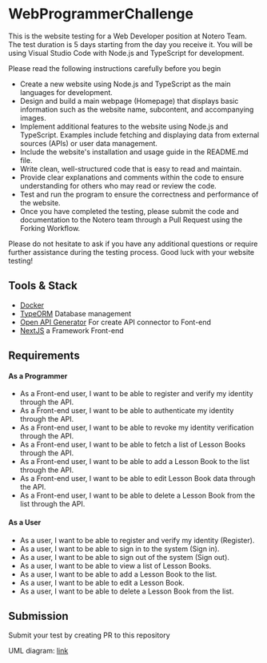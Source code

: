 # WebProgrammerChallenge
This is the website testing for a Web Developer position at Notero Team. The test duration is 5 days starting from the day you receive it. You will be using Visual Studio Code with Node.js and TypeScript for development.

Please read the following instructions carefully before you begin
- Create a new website using Node.js and TypeScript as the main languages for development.
- Design and build a main webpage (Homepage) that displays basic information such as the website name, subcontent, and accompanying images.
- Implement additional features to the website using Node.js and TypeScript. Examples include fetching and displaying data from external sources (APIs) or user data management.
- Include the website's installation and usage guide in the README.md file.
- Write clean, well-structured code that is easy to read and maintain.
- Provide clear explanations and comments within the code to ensure understanding for others who may read or review the code.
- Test and run the program to ensure the correctness and performance of the website.
- Once you have completed the testing, please submit the code and documentation to the Notero team through a Pull Request using the Forking Workflow.

Please do not hesitate to ask if you have any additional questions or require further assistance during the testing process. Good luck with your website testing!

## Tools & Stack
- [Docker](https://www.docker.com/)
- [TypeORM](https://typeorm.io/) Database management
- [Open API Generator](https://openapi-generator.tech/) For create API connector to Font-end
- [NextJS](https://nextjs.org/) a Framework Front-end

## Requirements
#### As a Programmer
- As a Front-end user, I want to be able to register and verify my identity through the API.
- As a Front-end user, I want to be able to authenticate my identity through the API.
- As a Front-end user, I want to be able to revoke my identity verification through the API.
- As a Front-end user, I want to be able to fetch a list of Lesson Books through the API.
- As a Front-end user, I want to be able to add a Lesson Book to the list through the API.
- As a Front-end user, I want to be able to edit Lesson Book data through the API.
- As a Front-end user, I want to be able to delete a Lesson Book from the list through the API.

#### As a User
- As a user, I want to be able to register and verify my identity (Register).
- As a user, I want to be able to sign in to the system (Sign in).
- As a user, I want to be able to sign out of the system (Sign out).
- As a user, I want to be able to view a list of Lesson Books.
- As a user, I want to be able to add a Lesson Book to the list.
- As a user, I want to be able to edit a Lesson Book.
- As a user, I want to be able to delete a Lesson Book from the list.

## Submission
Submit your test by creating PR to this repository
<!-- replace your link here -->
UML diagram: [link](https://github.com/notero-edtech/WebProgramerChallenge)
